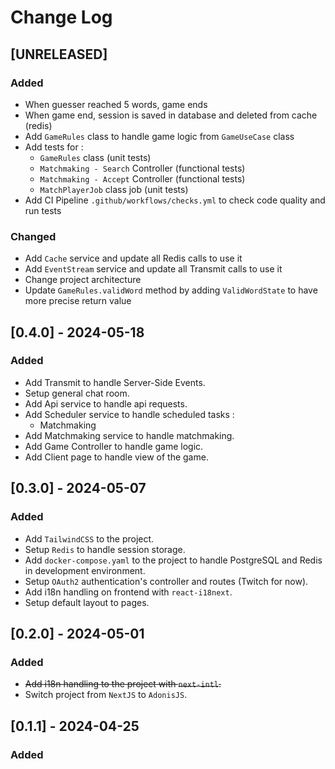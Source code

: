 # Change Log

## [UNRELEASED]

### Added
- When guesser reached 5 words, game ends
- When game end, session is saved in database and deleted from cache (redis)
- Add `GameRules` class to handle game logic from `GameUseCase` class
- Add tests for :
  - `GameRules` class (unit tests)
  - `Matchmaking - Search` Controller (functional tests)
  - `Matchmaking - Accept` Controller (functional tests)
  - `MatchPlayerJob` class job (unit tests)
- Add CI Pipeline `.github/workflows/checks.yml` to check code quality and run tests

### Changed
- Add `Cache` service and update all Redis calls to use it
- Add `EventStream` service and update all Transmit calls to use it
- Change project architecture
- Update `GameRules.validWord` method by adding `ValidWordState` to have more precise return value

## [0.4.0] - 2024-05-18

### Added
- Add Transmit to handle Server-Side Events.
- Setup general chat room.
- Add Api service to handle api requests.
- Add Scheduler service to handle scheduled tasks :
  - Matchmaking
- Add Matchmaking service to handle matchmaking.
- Add Game Controller to handle game logic.
- Add Client page to handle view of the game.

## [0.3.0] - 2024-05-07

### Added

- Add `TailwindCSS` to the project.
- Setup `Redis` to handle session storage.
- Add `docker-compose.yaml` to the project to handle PostgreSQL and Redis in development environment.
- Setup `OAuth2` authentication's controller and routes (Twitch for now).
- Add i18n handling on frontend with `react-i18next`.
- Setup default layout to pages.

## [0.2.0] - 2024-05-01

### Added

- ~~Add i18n handling to the project with `next-intl`.~~
- Switch project from `NextJS` to `AdonisJS`.

## [0.1.1] - 2024-04-25

### Added
